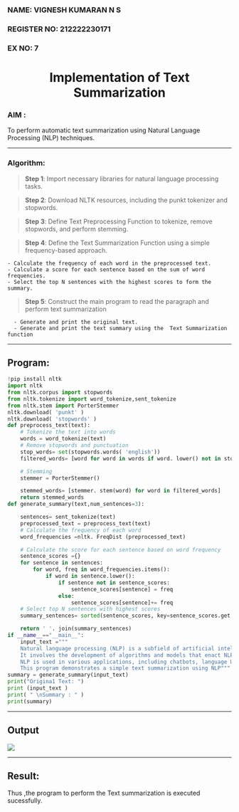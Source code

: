 <H3>NAME: VIGNESH KUMARAN N S</H3>
<H3>REGISTER NO: 212222230171</H3>
<H3>EX NO: 7</H3>
<H1 ALIGN =CENTER>Implementation of Text  Summarization</H1>

<h3>AIM : </h3>  

To perform automatic text summarization using Natural Language Processing (NLP) techniques.

---
<h3>Algorithm:</h3>

> **Step 1**:  Import necessary libraries for natural language processing tasks.<BR>

> **Step 2**: Download NLTK resources, including the punkt tokenizer and stopwords.<BR>

> **Step 3**: Define Text Preprocessing Function to tokenize, remove stopwords, and perform stemming.<BR>

> **Step 4**: Define the Text Summarization Function using a simple frequency-based approach.<br>

    - Calculate the frequency of each word in the preprocessed text.
    - Calculate a score for each sentence based on the sum of word frequencies.
    - Select the top N sentences with the highest scores to form the summary.

> **Step 5**: Construct the main program to read the paragraph  and perform text summarization<br>

      - Generate and print the original text.
      - Generate and print the text summary using the  Text Summarization function

---
## Program:
```py
!pip install nltk
import nltk
from nltk.corpus import stopwords
from nltk.tokenize import word_tokenize,sent_tokenize
from nltk.stem import PorterStemmer
nltk.download( 'punkt' )
nltk.download( 'stopwords' )
def preprocess_text(text):
	# Tokenize the text into words
	words = word_tokenize(text)
	# Remove stopwords and punctuation
	stop_words= set(stopwords.words( 'english'))
	filtered_words= [word for word in words if word. lower() not in stop_words and word.isalnum()]

	# Stemming
	stemmer = PorterStemmer()

	stemmed_words= [stemmer. stem(word) for word in filtered_words]
	return stemmed_words
def generate_summary(text,num_sentences=3):

	sentences= sent_tokenize(text)
	preprocessed_text = preprocess_text(text)
	# Calculate the frequency of each word
	word_frequencies =nltk. FreqDist (preprocessed_text)

	# Calculate the score for each sentence based on word frequency
	sentence_scores ={}
	for sentence in sentences:
		for word, freq in word_frequencies.items():
			if word in sentence.lower():
				if sentence not in sentence_scores:
					sentence_scores[sentence] = freq
				else:
					sentence_scores[sentence]+= freq
	# Select top N sentences with highest scores
	summary_sentences= sorted(sentence_scores, key=sentence_scores.get,reverse=True) [ : num_sentences]

	return ' '. join(summary_sentences)
if __name__=="__main__":
	input_text ="""
	Natural language processing (NLP) is a subfield of artificial intelligence.
	It involves the development of algorithms and models that enact NLP.
	NLP is used in various applications, including chatbots, language Understanding, and language generation.
	This program demonstrates a simple text summarization using NLP"""
summary = generate_summary(input_text)
print("Origina1 Text: ")
print (input_text )
print( " \nSummary : " )
print(summary)
```

---

## Output

<img src="https://github.com/user-attachments/assets/477f415f-ec8e-4959-b3dc-9cf9e0098811">

---
## Result:
Thus ,the program to perform the Text summarization is executed sucessfully.


